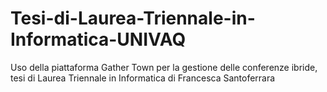 # Tesi-di-Laurea-Triennale-in-Informatica-UNIVAQ
Uso della piattaforma Gather Town per la gestione delle conferenze ibride, tesi di Laurea Triennale in Informatica di Francesca Santoferrara
